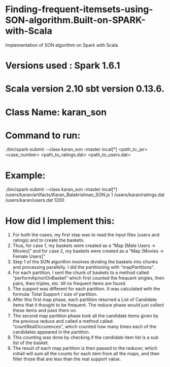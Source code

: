# Finding-frequent-itemsets-using-SON-algorithm.Built-on-SPARK-with-Scala
Implementation of SON algorithm on Spark with Scala

# Versions used : Spark 1.6.1
# Scala version 2.10 sbt version 0.13.6.
# Class Name: karan_son

# Command to run:
./bin/spark-submit --class karan_son –master local[*] <path_to_jar> <case_number> <path_to_ratings.dat> <path_to_users.dat> <support>
# Example:
./bin/spark-submit --class karan_son –master local[*] /users/karan/artifacts/Karan_Balakrishnan_SON.js 1 /users/karan/ratings.dat /users/karan/users.dat 1200
# How did I implement this:
1. For both the cases, my first step was to read the input files (users and ratings) and to create the baskets.
2. Thus, for case 1, my baskets were created as a “Map [Male Users -> Movies]” and for case 2, my baskets were created as a “Map [Movies -> Female Users]”
3. Step 1 of the SON algorithm involves dividing the baskets into chunks and processing parallelly. I did the partitioning with “mapPartitions”.
4. For each partition, I sent the chunk of baskets to a method called “performAprioriOnBasket” which first counted the frequent singles, then pairs, then triples, etc. till no frequent items are found.
5. The support was different for each partition. It was calculated with the formula: Total Support / size of partition.
6. After this first map phase, each partition returned a List of Candidate items that it thought to be frequent. The reduce phase would just collect these items and pass them on.
7. The second map partition phase took all the candidate items given by the previous reduce and called a method called: “countRealOccurences”, which counted how many times each of the candidates appeared in the partition.
8. This counting was done by checking if the candidate item list is a sub list of the basket.
9. The result of each map partition is then passed to the reducer, which initiall will sum all
the counts for each item from all the maps, and then filter those that are less than the real support value.
